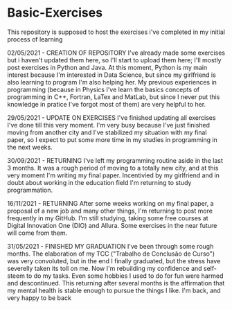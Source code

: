 # Basic-Exercises
This repository is supposed to host the exercises i've completed in my initial process of learning

02/05/2021 - CREATION OF REPOSITORY
 I've already made some exercises but i haven't updated them here, so I'll start to upload them here; I'll mostly post exercises in Python and Java. At this moment, Python is my main interest because I'm interested in Data Science, but since my girlfriend is also learning to program I'm also helping her. My previous experiences in programming (because in Physics I've learn the basics concepts of programming in C++, Fortran, LaTex and MatLab, but since I never put this knowledge in pratice I've forgot most of them) are very helpful to her.
 
29/05/2021 - UPDATE ON EXERCISES
 I've finished updating all exercises I've done till this very moment. I'm very busy because I've just finished moving from another city and I've stabilized my situation with my final paper, so I expect to put some more time in my studies in programming in the next weeks.

30/09/2021 - RETURNING
 I've left my programming routine aside in the last 3 months. It was a rough period of moving to a totally new city, and at this very moment I'm writing my final paper. Incentivied by my girlfriend and in doubt about working in the education field I'm returning to study programmation.
 
16/11/2021 - RETURNING
 After some weeks working on my final paper, a proposal of a new job and many other things, I'm returning to post more frequently in my GitHub. I'm still studying, taking some free courses at Digital Innovation One (DIO) and Allura. Some exercises in the near future will come from them.
  
31/05/2021 - FINISHED MY GRADUATION
 I've been through some rough months. The elaboration of my TCC ("Trabalho de Conclusão de Curso") was very convoluted, but in the end I finally graduated, but the stress have severelly taken its toll on me. Now I'm rebuilding my confidence and self-steem to do my tasks. Even some hobbies I used to do for fun were harmed and descontinued. This returning after several months is the affirmation that my mental health is stable enough to pursue the things I like. I'm back, and very happy to be back

